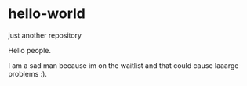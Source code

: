 # hello-world
just another repository

Hello people.

I am a sad man because im on the waitlist and that could cause laaarge problems :).
